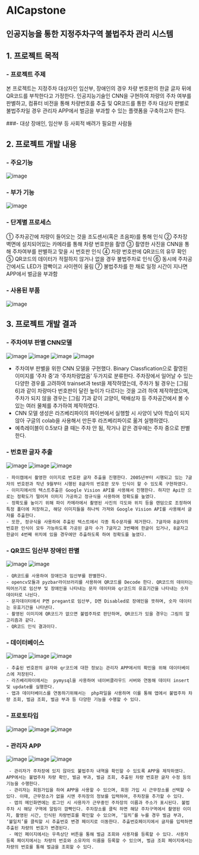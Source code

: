 # AICapstone
## 인공지능을 통한 지정주차구역 불법주차 관리 시스템
## 1. 프로젝트 목적
### - 프로젝트 주제
본 프로젝트는 지정주차 대상자인 임산부, 장애인의 경우 차량 번호판의 한글 글자 뒤에 QR코드를 부착한다고 가정한다. 인공지능기술인 CNN을 구현하여 차량의 주차 여부를 판별하고, 컴퓨터 비전을 통해 차량번호를 추출 및 QR코드를 통한 주차 대상자 판별로 불법주차일 경우 관리자 APP에서 벌금을 부과할 수 있는 플랫폼을 구축하고자 한다. 

###-  대상
장애인, 임산부 등 사회적 배려가 필요한 사람들 

## 2. 프로젝트 개발 내용
### - 주요기능
![image](https://user-images.githubusercontent.com/50151242/85223016-9454c200-b3fa-11ea-98ce-e0cb90b79803.png)

### - 부가 기능
![image](https://user-images.githubusercontent.com/50151242/85223017-96b71c00-b3fa-11ea-9080-054449138f56.png)

### - 단계별 프로세스
① 주차공간에 차량이 들어오는 것을 조도센서(혹은 초음파)를 통해 인식 
② 주차장 벽면에 설치되어있는 카메라를 통해 차량 번호판을 촬영 
③ 촬영한 사진을 CNN을 통해 주차여부를 판별하고 맞을 시 번호판 인식 
④ 차량 번호판에 QR코드의 유무 확인
⑤ QR코드의 데이터가 적절하지 않거나 없을 경우 불법주차로 인식
⑥ 동시에 주차공간에서도 LED가 깜빡이고 사이렌이 울림 
⑦ 불법주차를 한 채로 일정 시간이 지나면 APP에서 벌금을 부과함

### - 사용된 부품
![image](https://user-images.githubusercontent.com/50151242/85223019-99197600-b3fa-11ea-80ec-492934e17bba.png)

## 3. 프로젝트 개발 결과
### - 주차여부 판별 CNN모델
![image](https://user-images.githubusercontent.com/50151242/85223026-b1899080-b3fa-11ea-88f0-c05c1640419f.png)
![image](https://user-images.githubusercontent.com/50151242/85223027-b2babd80-b3fa-11ea-8b68-17fa1de9addb.png)
![image](https://user-images.githubusercontent.com/50151242/85223028-b4848100-b3fa-11ea-8f60-acf031acbdf2.png)
![image](https://user-images.githubusercontent.com/50151242/85223030-b5b5ae00-b3fa-11ea-91d3-4cee2e2bc170.png)

   - 주차여부 판별을 위한 CNN 모델을 구현했다. Binary Classfication으로 촬영된 이미지를 ‘주차 중’과 ‘주차차량없음’ 두가지로 분류한다. 주차장에서 일어날 수 있는 다양한 경우를 고려하여 trainset과 test을 제작하였는데, 주차가 될 경우는 [그림 6]과 같이 차량마다 번호판이 달린 높이가 다르다는 것을 고려 하여 제작하였으며, 주차가 되지 않을 경우는 [그림 7]과 같이 고양이, 택배상자 등 주차공간에서 볼 수있는 여러 물체를 추가하여 제작하였다. 
   - CNN 모델 생성은 라즈베리파이의 파이썬에서 실행할 시 사양이 낮아 학습이 되지않아 구글의 colab을 사용해서 만든후 라즈베리파이로 옮겨 실행하였다. 
   - 예측레이블이 0.5보다 클 때는 주차 안 됨, 작거나 같은 경우에는 주차 중으로 판별한다.

### - 번호판 글자 추출
![image](https://user-images.githubusercontent.com/50151242/85223032-b9493500-b3fa-11ea-8a46-bd924d03db2f.png)
![image](https://user-images.githubusercontent.com/50151242/85223035-c0704300-b3fa-11ea-89be-4d3c7c0586c7.png)
![image](https://user-images.githubusercontent.com/50151242/85223034-be0de900-b3fa-11ea-9dc0-82fac8d60ae2.png)

    - 파이캠에서 촬영한 이미지로 번호판 글자 추출을 진행한다. 2005년부터 시행되고 있는 7글자의 번호판과 작년 9월부터 시행된 8글자의 번호판 모두 인식이 할 수 있도록 구현하였다.
    - 이미지에서의 텍스트추출은 Google Vision API를 사용해서 진행한다. 하지만 Api만 으로는 정확도가 떨어져 이미지 가공하고 정규식을 사용하여 정확도를 높였다.
    - 정확도를 높이기 위해 파이 카메라에서 촬영된 사진의 각도와 위치 등을 랜덤으로 조정하여 특정 폴더에 저장하고, 해당 이미지들을 하나씩 가져와 Google Vision API를 사용해서 글자를 추출한다.
    - 또한, 정규식을 사용하여 추출된 텍스트에서 각종 특수문자를 제거한다. 7글자와 8글자의 번호판 인식이 모두 가능하도록 가공된 글자 수가 7글자고 3번째에 한글이 있거나, 8글자고 한글이 4번째 위치에 있을 경우에만 추출하도록 하여 정확도를 높였다.

### - QR코드 임산부 장애인 판별
![image](https://user-images.githubusercontent.com/50151242/85223038-c403ca00-b3fa-11ea-84f9-4e5b5224b602.png)
![image](https://user-images.githubusercontent.com/50151242/85223036-c1a17000-b3fa-11ea-9659-f447f7b73941.png)


    - QR코드를 사용하여 장애인과 임산부를 판별한다. 
    - opencv모듈과 pyzbar라이브러리를 사용하여 QR코드를 Decode 한다. QR코드의 데이터는 띄어쓰기로 임산부 및 장애인을 나타내는 문자 데이터와 qr코드의 유효기간을 나타내는 숫자 데이터로 나뉜다.
    - 문자데이터에서 P면 pregant로 임산부, D면 Disabled로 장애인을 뜻하며, 숫자 데이터는 유효기간을 나타낸다.
    - 촬영된 이미지에 QR코드가 없으면 불법주차로 판단하며, QR코드가 있을 경우는 그림의 알고리즘과 같다.
    - QR코드 인식 결과이다.
   
### - 데이터베이스
![image](https://user-images.githubusercontent.com/50151242/85223041-c6662400-b3fa-11ea-8b0b-0d98fef546d6.png)
![image](https://user-images.githubusercontent.com/50151242/85223042-c82fe780-b3fa-11ea-85d0-1e229c7465b1.png)
![image](https://user-images.githubusercontent.com/50151242/85223045-ca924180-b3fa-11ea-8b57-8a8cdaa35d81.png)

    - 추출된 번호판의 글자와 qr코드에 대한 정보는 관리자 APP에서의 확인을 위해 데이터베이스에 저장된다.
    - 라즈베리파이에서는  pymysql을 사용하여 네이버클라우드 서버와 연동해 데이터 insert 및 update를 실행한다.
    - 앱과 데이터베이스를 연동하기위해서는  php파일을 사용하며 이를 통해 앱에서 불법주차 차량 조회, 벌금 조회, 벌금 부과 등 다양한 기능을 수행할 수 있다.

### - 프로토타입
![image](https://user-images.githubusercontent.com/50151242/85223046-cbc36e80-b3fa-11ea-966e-84f8625426ac.png)
![image](https://user-images.githubusercontent.com/50151242/85223047-cd8d3200-b3fa-11ea-8702-deb27180380b.png)
![image](https://user-images.githubusercontent.com/50151242/85223050-cf56f580-b3fa-11ea-9be4-aecfc4a77895.png)

### - 관리자 APP
![image](https://user-images.githubusercontent.com/50151242/85223051-d0882280-b3fa-11ea-8bd4-cf6c01cdb04e.png)
![image](https://user-images.githubusercontent.com/50151242/85223053-d251e600-b3fa-11ea-95c7-fa1f42032657.png)
![image](https://user-images.githubusercontent.com/50151242/85223054-d3831300-b3fa-11ea-94f3-cde951617eeb.png)

     - 관리자가 주차장에 있지 않아도 불법주차 내역을 확인할 수 있도록 APP을 제작하였다. APP에서는 불법주차 차량 확인, 벌금 부과, 벌금 조회, 추출된 차량 번호판 글자 수정 등의 기능을 수행한다. 
     - 관리자는 회원가입을 하여 APP을 사용할 수 있으며, 회원 가입 시 근무장소를 선택할 수 있다. 이때, 근무장소가 없을 시엔 주차장의 정보를 입력하여, 주차장을 추가할 수 있다.
     - 앱의 메인화면에는 로그인 시 사용자가 근무중인 주차장의 이름과 주소가 표시된다. 불법주차 시 해당 구역에 알림이 깜빡인다. 주차장소를 클릭 하면 해당 주차구역에서 촬영된 이미지, 촬영된 시간, 인식된 차량번호를 확인할 수 있으며, ‘일치’를 누를 경우 벌금 부과, ‘불일치’를 클릭할 시 추출번호 변경 페이지로 이동한다. 추출번호페이지에서 글자를 입력하면 추출된 차량의 번호가 변경된다.
     - 메인 페이지에서는 우측상단 버튼을 통해 벌금 조회와 사용자를 등록할 수 있다. 사용자 등록 페이지에서는 차량의 번호와 소유자의 이름을 등록할 수 있으며, 벌금 조회 페이지에서는 차량의 번호를 통해 벌금을 조회할 수 있다.
